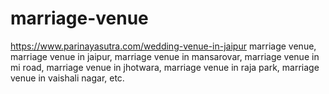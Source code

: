 # marriage-venue
https://www.parinayasutra.com/wedding-venue-in-jaipur marriage venue, marriage venue in jaipur, marriage venue in mansarovar, marriage venue in mi road, marriage venue in jhotwara, marriage venue in raja park, marriage venue in vaishali nagar, etc.

